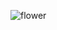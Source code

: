 ![flower](https://github.com/Ruhi-Radadiya/state_country_app/assets/150025610/bddf6ed8-b64f-4405-b26e-6e4aa9afb2c5)
